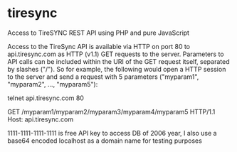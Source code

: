 tiresync
========

Access to TireSYNC REST API using PHP and pure JavaScript

Access to the TireSync API is available via HTTP on port 80 to api.tiresync.com
as HTTP (v1.1) GET requests to the server. Parameters to API calls can be
included within the URI of the GET request itself, separated by slashes ("/").
So for example, the following would open a HTTP session to the server and send
a request with 5 parameters ("myparam1", "myparam2", ..., "myparam5"):

telnet api.tiresync.com 80

GET /myparam1/myparam2/myparam3/myparam4/myparam5 HTTP/1.1 Host: api.tiresync.com

1111-1111-1111-1111 is free API key to access DB of 2006 year, I also use a base64
encoded localhost as a domain name for testing purposes